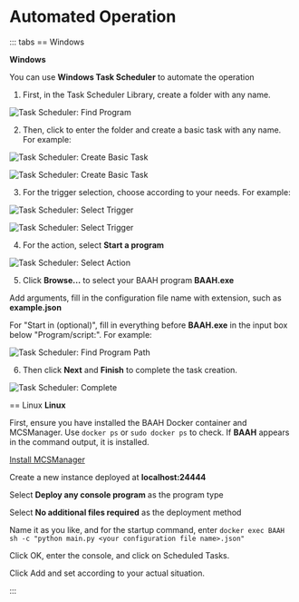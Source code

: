 <LanguageWarn/>

# Automated Operation

::: tabs
== Windows

**Windows**

You can use **Windows Task Scheduler** to automate the operation

1. First, in the Task Scheduler Library, create a folder with any name.

![Task Scheduler: Find Program](/img/automated-operation/windows_timer_1.png)

2. Then, click to enter the folder and create a basic task with any name. For example:

![Task Scheduler: Create Basic Task](/img/automated-operation/windows_timer_2.png)

![Task Scheduler: Create Basic Task](/img/automated-operation/windows_timer_3.png)

3. For the trigger selection, choose according to your needs. For example:

![Task Scheduler: Select Trigger](/img/automated-operation/windows_timer_4.png)

![Task Scheduler: Select Trigger](/img/automated-operation/windows_timer_5.png)

4. For the action, select **Start a program**

![Task Scheduler: Select Action](/img/automated-operation/windows_timer_6.png)

5. Click **Browse...** to select your BAAH program **BAAH.exe**

Add arguments, fill in the configuration file name with extension, such as **example.json**

For "Start in (optional)", fill in everything before **BAAH.exe** in the input box below "Program/script:". For example:

![Task Scheduler: Find Program Path](/img/automated-operation/windows_timer_7.png)

6. Then click **Next** and **Finish** to complete the task creation.

![Task Scheduler: Complete](/img/automated-operation/windows_timer_8.png)

== Linux
**Linux**

First, ensure you have installed the BAAH Docker container and MCSManager. Use `docker ps` or `sudo docker ps` to check. If **BAAH** appears in the command output, it is installed.

[Install MCSManager](https://www.mcsmanager.com/)

Create a new instance deployed at **localhost:24444**

Select **Deploy any console program** as the program type

Select **No additional files required** as the deployment method

Name it as you like, and for the startup command, enter `docker exec BAAH sh -c "python main.py <your configuration file name>.json"`

Click OK, enter the console, and click on Scheduled Tasks.

Click Add and set according to your actual situation.

:::
